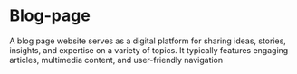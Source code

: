 # Blog-page
A blog page website serves as a digital platform for sharing ideas, stories, insights, and expertise on a variety of topics. It typically features engaging articles, multimedia content, and user-friendly navigation

